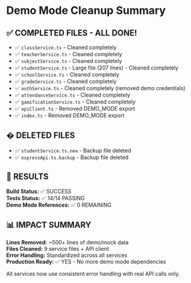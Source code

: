 # Demo Mode Cleanup Summary

## ✅ **COMPLETED FILES** - ALL DONE!
- ✅ `classService.ts` - Cleaned completely
- ✅ `teacherService.ts` - Cleaned completely  
- ✅ `subjectService.ts` - Cleaned completely
- ✅ `studentService.ts` - Large file (207 lines) - Cleaned completely
- ✅ `schoolService.ts` - Cleaned completely
- ✅ `gradeService.ts` - Cleaned completely
- ✅ `authService.ts` - Cleaned completely (removed demo credentials)
- ✅ `attendanceService.ts` - Cleaned completely
- ✅ `gamificationService.ts` - Cleaned completely
- ✅ `apiClient.ts` - Removed DEMO_MODE export
- ✅ `index.ts` - Removed DEMO_MODE export

## �️ **DELETED FILES**
- ✅ `studentService.ts.new` - Backup file deleted
- ✅ `expressApi.ts.backup` - Backup file deleted

## 🎯 **RESULTS**

**Build Status:** ✅ SUCCESS  
**Tests Status:** ✅ 14/14 PASSING  
**Demo Mode References:** ✅ 0 REMAINING

## 📊 **IMPACT SUMMARY**

**Lines Removed:** ~500+ lines of demo/mock data  
**Files Cleaned:** 9 service files + API client  
**Error Handling:** Standardized across all services  
**Production Ready:** ✅ YES - No more demo mode dependencies

All services now use consistent error handling with real API calls only.
